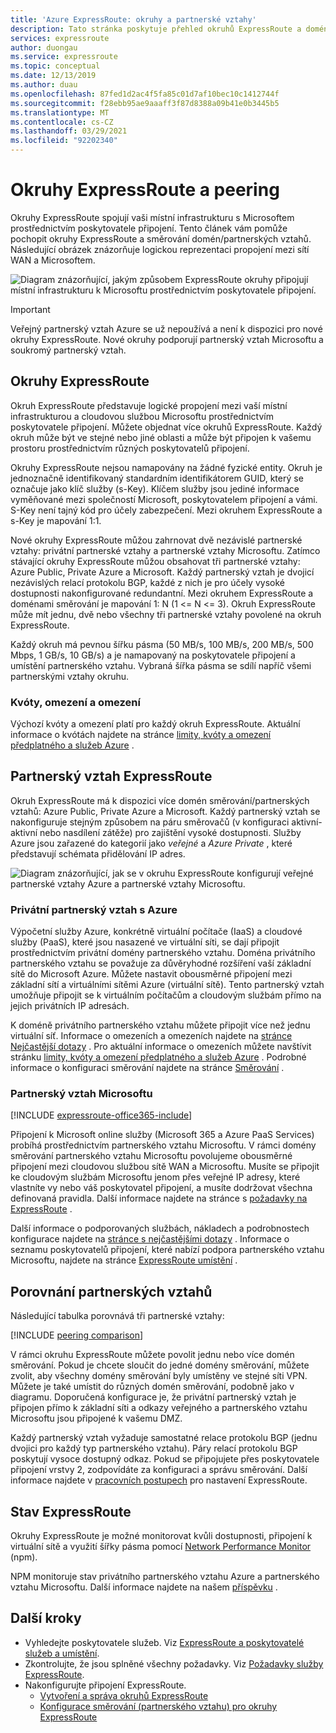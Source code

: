 ```yaml
---
title: 'Azure ExpressRoute: okruhy a partnerské vztahy'
description: Tato stránka poskytuje přehled okruhů ExpressRoute a domén směrování/partnerských vztahů.
services: expressroute
author: duongau
ms.service: expressroute
ms.topic: conceptual
ms.date: 12/13/2019
ms.author: duau
ms.openlocfilehash: 87fed1d2ac4f5fa85c01d7af10bec10c1412744f
ms.sourcegitcommit: f28ebb95ae9aaaff3f87d8388a09b41e0b3445b5
ms.translationtype: MT
ms.contentlocale: cs-CZ
ms.lasthandoff: 03/29/2021
ms.locfileid: "92202340"
---
```

# <a name="expressroute-circuits-and-peering"></a>Okruhy ExpressRoute a peering

Okruhy ExpressRoute spojují vaši místní infrastrukturu s Microsoftem prostřednictvím poskytovatele připojení. Tento článek vám pomůže pochopit okruhy ExpressRoute a směrování domén/partnerských vztahů. Následující obrázek znázorňuje logickou reprezentaci propojení mezi sítí WAN a Microsoftem.

![Diagram znázorňující, jakým způsobem ExpressRoute okruhy připojují místní infrastrukturu k Microsoftu prostřednictvím poskytovatele připojení.](./media/expressroute-circuit-peerings/expressroute-basic.png)

> [!IMPORTANT]
> Veřejný partnerský vztah Azure se už nepoužívá a není k dispozici pro nové okruhy ExpressRoute. Nové okruhy podporují partnerský vztah Microsoftu a soukromý partnerský vztah.  
>

## <a name="expressroute-circuits"></a><a name="circuits"></a>Okruhy ExpressRoute

Okruh ExpressRoute představuje logické propojení mezi vaší místní infrastrukturou a cloudovou službou Microsoftu prostřednictvím poskytovatele připojení. Můžete objednat více okruhů ExpressRoute. Každý okruh může být ve stejné nebo jiné oblasti a může být připojen k vašemu prostoru prostřednictvím různých poskytovatelů připojení.

Okruhy ExpressRoute nejsou namapovány na žádné fyzické entity. Okruh je jednoznačně identifikovaný standardním identifikátorem GUID, který se označuje jako klíč služby (s-Key). Klíčem služby jsou jediné informace vyměňované mezi společností Microsoft, poskytovatelem připojení a vámi. S-Key není tajný kód pro účely zabezpečení. Mezi okruhem ExpressRoute a s-Key je mapování 1:1.

Nové okruhy ExpressRoute můžou zahrnovat dvě nezávislé partnerské vztahy: privátní partnerské vztahy a partnerské vztahy Microsoftu. Zatímco stávající okruhy ExpressRoute můžou obsahovat tři partnerské vztahy: Azure Public, Private Azure a Microsoft. Každý partnerský vztah je dvojicí nezávislých relací protokolu BGP, každé z nich je pro účely vysoké dostupnosti nakonfigurované redundantní. Mezi okruhem ExpressRoute a doménami směrování je mapování 1: N (1 <= N <= 3). Okruh ExpressRoute může mít jednu, dvě nebo všechny tři partnerské vztahy povolené na okruh ExpressRoute.

Každý okruh má pevnou šířku pásma (50 MB/s, 100 MB/s, 200 MB/s, 500 Mbps, 1 GB/s, 10 GB/s) a je namapovaný na poskytovatele připojení a umístění partnerského vztahu. Vybraná šířka pásma se sdílí napříč všemi partnerskými vztahy okruhu.

### <a name="quotas-limits-and-limitations"></a><a name="quotas"></a>Kvóty, omezení a omezení

Výchozí kvóty a omezení platí pro každý okruh ExpressRoute. Aktuální informace o kvótách najdete na stránce [limity, kvóty a omezení předplatného a služeb Azure](../azure-resource-manager/management/azure-subscription-service-limits.md) .

## <a name="expressroute-peering"></a><a name="routingdomains"></a>Partnerský vztah ExpressRoute

Okruh ExpressRoute má k dispozici více domén směrování/partnerských vztahů: Azure Public, Private Azure a Microsoft. Každý partnerský vztah se nakonfiguruje stejným způsobem na páru směrovačů (v konfiguraci aktivní-aktivní nebo nasdílení zátěže) pro zajištění vysoké dostupnosti. Služby Azure jsou zařazené do kategorií jako *veřejné* a *Azure Private* , které představují schémata přidělování IP adres.

![Diagram znázorňující, jak se v okruhu ExpressRoute konfigurují veřejné partnerské vztahy Azure a partnerské vztahy Microsoftu.](./media/expressroute-circuit-peerings/expressroute-peerings.png)

### <a name="azure-private-peering"></a><a name="privatepeering"></a>Privátní partnerský vztah s Azure

Výpočetní služby Azure, konkrétně virtuální počítače (IaaS) a cloudové služby (PaaS), které jsou nasazené ve virtuální síti, se dají připojit prostřednictvím privátní domény partnerského vztahu. Doména privátního partnerského vztahu se považuje za důvěryhodné rozšíření vaší základní sítě do Microsoft Azure. Můžete nastavit obousměrné připojení mezi základní sítí a virtuálními sítěmi Azure (virtuální sítě). Tento partnerský vztah umožňuje připojit se k virtuálním počítačům a cloudovým službám přímo na jejich privátních IP adresách.  

K doméně privátního partnerského vztahu můžete připojit více než jednu virtuální síť. Informace o omezeních a omezeních najdete na [stránce Nejčastější dotazy](expressroute-faqs.md) . Pro aktuální informace o omezeních můžete navštívit stránku [limity, kvóty a omezení předplatného a služeb Azure](../azure-resource-manager/management/azure-subscription-service-limits.md) .  Podrobné informace o konfiguraci směrování najdete na stránce [Směrování](expressroute-routing.md) .

### <a name="microsoft-peering"></a><a name="microsoftpeering"></a>Partnerský vztah Microsoftu

[!INCLUDE [expressroute-office365-include](../../includes/expressroute-office365-include.md)]

Připojení k Microsoft online služby (Microsoft 365 a Azure PaaS Services) probíhá prostřednictvím partnerského vztahu Microsoftu. V rámci domény směrování partnerského vztahu Microsoftu povolujeme obousměrné připojení mezi cloudovou službou sítě WAN a Microsoftu. Musíte se připojit ke cloudovým službám Microsoftu jenom přes veřejné IP adresy, které vlastníte vy nebo váš poskytovatel připojení, a musíte dodržovat všechna definovaná pravidla. Další informace najdete na stránce s [požadavky na ExpressRoute](expressroute-prerequisites.md) .

Další informace o podporovaných službách, nákladech a podrobnostech konfigurace najdete na [stránce s nejčastějšími dotazy](expressroute-faqs.md) . Informace o seznamu poskytovatelů připojení, které nabízí podpora partnerského vztahu Microsoftu, najdete na stránce [ExpressRoute umístění](expressroute-locations.md) .

## <a name="peering-comparison"></a><a name="peeringcompare"></a>Porovnání partnerských vztahů

Následující tabulka porovnává tři partnerské vztahy:

[!INCLUDE [peering comparison](../../includes/expressroute-peering-comparison.md)]

V rámci okruhu ExpressRoute můžete povolit jednu nebo více domén směrování. Pokud je chcete sloučit do jedné domény směrování, můžete zvolit, aby všechny domény směrování byly umístěny ve stejné síti VPN. Můžete je také umístit do různých domén směrování, podobně jako v diagramu. Doporučená konfigurace je, že privátní partnerský vztah je připojen přímo k základní síti a odkazy veřejného a partnerského vztahu Microsoftu jsou připojené k vašemu DMZ.

Každý partnerský vztah vyžaduje samostatné relace protokolu BGP (jednu dvojici pro každý typ partnerského vztahu). Páry relací protokolu BGP poskytují vysoce dostupný odkaz. Pokud se připojujete přes poskytovatele připojení vrstvy 2, zodpovídáte za konfiguraci a správu směrování. Další informace najdete v [pracovních postupech](expressroute-workflows.md) pro nastavení ExpressRoute.

## <a name="expressroute-health"></a><a name="health"></a>Stav ExpressRoute

Okruhy ExpressRoute je možné monitorovat kvůli dostupnosti, připojení k virtuální sítě a využití šířky pásma pomocí [Network Performance Monitor](../networking/network-monitoring-overview.md) (npm).

NPM monitoruje stav privátního partnerského vztahu Azure a partnerského vztahu Microsoftu. Další informace najdete na našem [příspěvku](https://azure.microsoft.com/blog/monitoring-of-azure-expressroute-in-preview/) .

## <a name="next-steps"></a>Další kroky

* Vyhledejte poskytovatele služeb. Viz [ExpressRoute a poskytovatelé služeb a umístění](expressroute-locations.md).
* Zkontrolujte, že jsou splněné všechny požadavky. Viz [Požadavky služby ExpressRoute](expressroute-prerequisites.md).
* Nakonfigurujte připojení ExpressRoute.
  * [Vytvoření a správa okruhů ExpressRoute](expressroute-howto-circuit-portal-resource-manager.md)
  * [Konfigurace směrování (partnerského vztahu) pro okruhy ExpressRoute](expressroute-howto-routing-portal-resource-manager.md)
